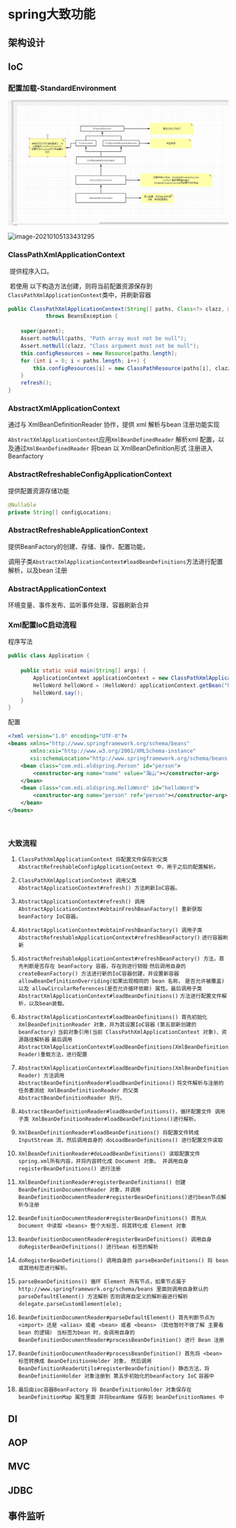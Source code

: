 # spring大致功能

## 架构设计

## IoC

### 配置加载-StandardEnvironment

![image-20201228131516809](pic\image-20201228131516809.png)

![image-20210105133431295](E:\haishanStudy\study\2020回顾与补充\pic\image-20210105133431295.png)

### ClassPathXmlApplicationContext 

​	提供程序入口。

​	若使用 以下构造方法创建，则将当前配置资源保存到`ClassPathXmlApplicationContext`类中，并刷新容器

```java
public ClassPathXmlApplicationContext(String[] paths, Class<?> clazz, @Nullable ApplicationContext parent)
			throws BeansException {

    super(parent);
    Assert.notNull(paths, "Path array must not be null");
    Assert.notNull(clazz, "Class argument must not be null");
    this.configResources = new Resource[paths.length];
    for (int i = 0; i < paths.length; i++) {
        this.configResources[i] = new ClassPathResource(paths[i], clazz);
    }
    refresh();
}
```

### AbstractXmlApplicationContext

通过与 XmlBeanDefinitionReader 协作，提供 xml 解析与bean 注册功能实现

`AbstractXmlApplicationContext`应用`XmlBeanDefinedReader` 解析xml 配置，以及通过`XmlBeanDefinedReader` 将bean 以 XmlBeanDefinition形式 注册进入Beanfactory

### AbstractRefreshableConfigApplicationContext

提供配置资源存储功能

```java
@Nullable
private String[] configLocations;
```

### AbstractRefreshableApplicationContext

提供BeanFactory的创建、存储、操作、配置功能，

调用子类`AbstractXmlApplicationContext#loadBeanDefinitions`方法进行配置解析，以及bean 注册

### AbstractApplicationContext

环境变量、事件发布、监听事件处理、容器刷新合并

### Xml配置IoC启动流程

程序写法

```java
public class Application {

    public static void main(String[] args) {
        ApplicationContext applicationContext = new ClassPathXmlApplicationContext("spring.xml");
        HelloWord helloWord = (HelloWord) applicationContext.getBean("helloWord");
        helloWord.say();
    }
}
```

配置

```xml
<?xml version="1.0" encoding="UTF-8"?>
<beans xmlns="http://www.springframework.org/schema/beans"
       xmlns:xsi="http://www.w3.org/2001/XMLSchema-instance"
       xsi:schemaLocation="http://www.springframework.org/schema/beans http://www.springframework.org/schema/beans/spring-beans.xsd">
    <bean class="com.edi.oldspring.Person" id="person">
        <constructor-arg name="name" value="海山"></constructor-arg>
    </bean>
    <bean class="com.edi.oldspring.HelloWord" id="helloWord">
        <constructor-arg name="person" ref="person"></constructor-arg>
    </bean>
</beans>
```

​	

### 大致流程

1. `ClassPathXmlApplicationContext 将配置文件保存到父类 AbstractRefreshableConfigApplicationContext 中，用于之后的配置解析。`

2. `ClassPathXmlApplicationContext 调用父类 AbstractApplicationContext#refresh() 方法刷新IoC容器。`

3. `AbstractApplicationContext#refresh() 调用 AbstractApplicationContext#obtainFreshBeanFactory() 重新获取beanFactory IoC容器。`

4. `AbstractApplicationContext#obtainFreshBeanFactory() 调用子类 AbstractRefreshableApplicationContext#refreshBeanFactory()` 
   `进行容器刷新`

5. `AbstractRefreshableApplicationContext#refreshBeanFactory() 方法，首先判断是否存在 beanFactory 容器，存在则进行销毁`
   `然后调用自身的 createBeanFactory() 方法进行新的IoC容器创建，并设置新容器 allowBeanDefinitionOverriding(如果出现相同的 bean 名称，`
   `是否允许被覆盖)`
   `以及 allowCircularReferences(是否允许循环依赖) 属性。最后调用子类 AbstractXmlApplicationContext#loadBeanDefinitions()` 
   `方法进行配置文件解析，以及bean装载。`

6. `AbstractXmlApplicationContext#loadBeanDefinitions() 首先初始化 XmlBeanDefinitionReader 对象，并为其设置IoC容器`
   `(第五部新创建的 beanFactory)`
   `当前对象引用(当前 ClassPathXmlApplicationContext 对象)、资源路径解析器`
   `最后调用 AbstractXmlApplicationContext#loadBeanDefinitions(XmlBeanDefinitionReader)重载方法，进行配置`

7. `AbstractXmlApplicationContext#loadBeanDefinitions(XmlBeanDefinitionReader) 方法调用   
     AbstractBeanDefinitionReader#loadBeanDefinitions()`
   `将文件解析与注册的任务委派给 XmlBeanDefinitionReader 的父类 AbstractBeanDefinitionReader 执行。`
8. `AbstractBeanDefinitionReader#loadBeanDefinitions()，循环配置文件 调用子类 XmlBeanDefinitionReader#loadBeanDefinitions()进行解析。`

9. `XmlBeanDefinitionReader#loadBeanDefinitions() 将配置文件转成 InputStream 流，然后调用自身的 doLoadBeanDefinitions() 进行配置文件读取`

10. `XmlBeanDefinitionReader#doLoadBeanDefinitions() 读取配置文件 spring.xml所有内容，并将内容转化成 Document 对象。 并调用自身    
    registerBeanDefinitions() 进行注册`

11. `XmlBeanDefinitionReader#registerBeanDefinitions() 创建 BeanDefinitionDocumentReader 对象，并调用`
    `BeanDefinitionDocumentReader#registerBeanDefinitions()进行bean节点解析与注册`

12. `BeanDefinitionDocumentReader#registerBeanDefinitions() 首先从 Document 中读取 <beans> 整个大标签，将其转化成 Element 对象`

13. `BeanDefinitionDocumentReader#registerBeanDefinitions() 调用自身doRegisterBeanDefinitions() 进行bean 标签的解析`

14. `doRegisterBeanDefinitions() 调用自身的 parseBeanDefinitions() 将 bean或其他标签进行解析。`

15. `parseBeanDefinitions() 循环 Element 所有节点，如果节点属于 http://www.springframework.org/schema/beans 里面则调用自身默认的` 
    `parseDefaultElement() 方法解析`
    `否则调用自定义的解析器进行解析 delegate.parseCustomElement(ele);`

16. `BeanDefinitionDocumentReader#parseDefaultElement() 首先判断节点为 <import> 还是 <alias> 或者 <bean> 或者 <beans>`
    `（其他暂时不做了解 主要看 bean 的逻辑）`
    `当标签为bean 时，会调用自身的BeanDefinitionDocumentReader#processBeanDefinition() 进行 Bean 注册`

17. `BeanDefinitionDocumentReader#processBeanDefinition() 首先将 <bean> 标签转换成 BeanDefinitionHolder 对象，`
    `然后调用 BeanDefinitionReaderUtils#registerBeanDefinition() 静态方法，将 BeanDefinitionHolder 对象注册到 第五步初始化的beanFactory IoC`
    `容器中`

18. `最后由ioc容器BeanFactory 将 BeanDefinitionHolder 对象保存在 beanDefinitionMap 属性里面 并将beanName 保存到 beanDefinitionNames 中`

## DI

## AOP

## MVC

## JDBC

## 事件监听

​	